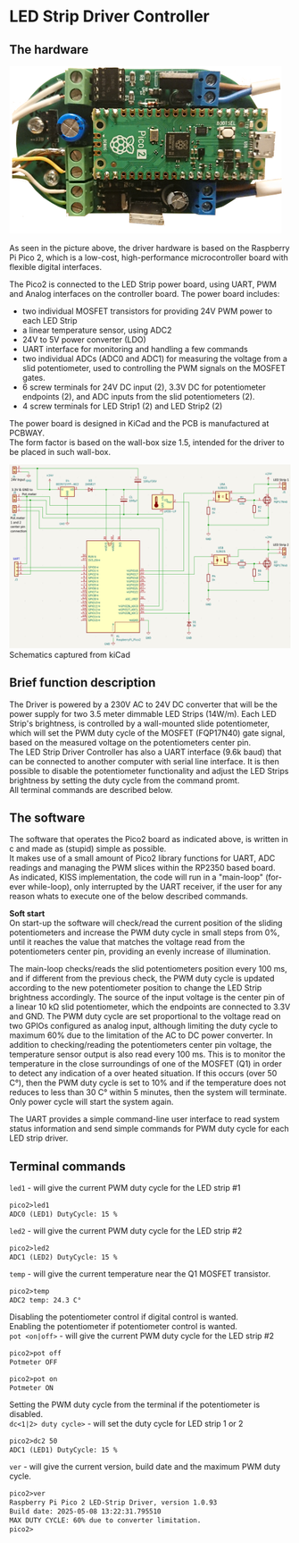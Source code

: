 # LED Strip Driver Controller
## The hardware  
<img src="images/pico2-LED-driver1MB.png" height="300">  

As seen in the picture above, the driver hardware is based on the Raspberry Pi Pico 2, which is a low-cost, high-performance microcontroller board with flexible digital interfaces.  

The Pico2 is connected to the LED Strip power board, using UART, PWM and Analog interfaces on the controller board.
The power board includes:  
- two individual MOSFET transistors for providing 24V PWM power to each LED Strip
- a linear temperature sensor, using ADC2
- 24V to 5V power converter (LDO)
- UART interface for monitoring and handling a few commands
- two individual ADCs (ADC0 and ADC1) for measuring the voltage from a slid potentiometer, used to controlling the PWM signals on the MOSFET gates.
- 6 screw terminals for 24V DC input (2), 3.3V DC for potentiometer endpoints (2), and ADC inputs from the slid potentiometers (2).
- 4 screw terminals for LED Strip1 (2) and LED Strip2 (2)  

The power board is designed in KiCad and the PCB is manufactured at PCBWAY.  
The form factor is based on the wall-box size 1.5, intended for the driver to be placed in such wall-box.  

<img src="images/LEDstripDrv-Sch.PNG">  
Schematics captured from kiCad  


## Brief function description
The Driver is powered by a 230V AC to 24V DC converter that will be the power supply for two 3.5 meter dimmable LED Strips (14W/m). Each LED Strip's brightness, is controlled by a wall-mounted slide potentiometer, which will set the PWM duty cycle of the MOSFET (FQP17N40) gate signal, based on the measured voltage on the potentiometers center pin.  
The LED Strip Driver Controller has also a UART interface (9.6k baud) that can be connected to another computer with serial line interface. It is then  possible to disable the potentiometer functionality and adjust the LED Strips brightness by setting the duty cycle from the command promt.  
All terminal commands are described below.  


## The software
The software that operates the Pico2 board as indicated above, is written in c and made as (stupid) simple as possible.  
It makes use of a small amount of Pico2 library functions for UART, ADC readings and managing the PWM slices within the RP2350 based board.  
As indicated, KISS implementation, the code will run in a "main-loop" (for-ever while-loop), only interrupted by the UART receiver, if the user for any reason whats to execute one of the below described commands.  

__Soft start__  
On start-up the software will check/read the current position of the sliding potentiometers and increase the PWM duty cycle in small steps from 0%, until it reaches the value that matches the voltage read from the potentiometers center pin, providing an evenly increase of illumination.  

The main-loop checks/reads the slid potentiometers position every 100 ms, and if different from the previous check, the PWM duty cycle is updated according to the new potentiometer position to change the LED Strip brightness accordingly. The source of the input voltage is the center pin of a linear 10 kΩ slid potentiometer, which the endpoints are connected to 3.3V and GND. The PWM duty cycle are set proportional to the voltage read on two GPIOs configured as analog input, although limiting the duty cycle to maximum 60% due to the limitation of the AC to DC power converter.  In addition to checking/reading the potentiometers center pin voltage, the temperature sensor output is also read every 100 ms. This is to monitor the temperature in the close surroundings of one of the MOSFET (Q1) in order to detect any indication of a over heated situation. If this occurs (over 50 C°), then the PWM duty cycle is set to 10% and if the temperature does not reduces to less than 30 C° within 5 minutes, then the system will terminate. Only power cycle will start the system again.

The UART provides a simple command-line user interface to read system status information and send simple commands for PWM duty cycle for each LED strip driver.

## Terminal commands
```led1```  - will give the current PWM duty cycle for the LED strip #1
```
pico2>led1  
ADC0 (LED1) DutyCycle: 15 %  
```  
```led2```  - will give the current PWM duty cycle for the LED strip #2
```
pico2>led2  
ADC1 (LED2) DutyCycle: 15 %  
```  
```temp```  - will give the current temperature near the Q1 MOSFET transistor.  
```
pico2>temp
ADC2 temp: 24.3 C°  
```  
Disabling the potentiometer control if digital control is wanted.  
Enabling the potentiometer if potentiometer control is wanted.  
```pot <on|off>```  - will give the current PWM duty cycle for the LED strip #2
```
pico2>pot off
Potmeter OFF  
```  
```
pico2>pot on
Potmeter ON  
```  
Setting the PWM duty cycle from the terminal if the potentiometer is disabled.  
```dc<1|2> duty cycle>```  - will set the duty cycle for LED strip 1 or 2
```
pico2>dc2 50
ADC1 (LED1) DutyCycle: 15 %  
```  
```ver```  - will give the current version, build date and the maximum PWM duty cycle.
```
pico2>ver  
Raspberry Pi Pico 2 LED-Strip Driver, version 1.0.93
Build date: 2025-05-08 13:22:31.795510
MAX DUTY CYCLE: 60% due to converter limitation.
pico2>
```